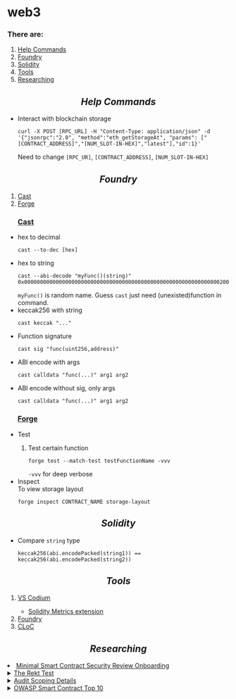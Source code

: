 # web3

<h3>There are:</h3>
<ol>
  <li><a href='#commands'>Help Commands</a></li>
  <li><a href='#foundry'>Foundry</a></li>
  <li><a href='#sol'>Solidity</a></li>
  <li><a href=#tools>Tools</a>
  <li><a href='#researching'>Researching</a></li>
</ol>

<h2 align='center' id='commands'><em>Help Commands</em></h2>
<ul>
  <li>Interact with blockchain storage</li>
  <pre><code>curl -X POST [RPC_URL] -H "Content-Type: application/json" -d '{"jsonrpc":"2.0", "method":"eth_getStorageAt", "params": ["[CONTRACT_ADDRESS]","[NUM_SLOT-IN-HEX]","latest"],"id":1}'</code></pre>
  Need to change <code>[RPC_UR]</code>, <code>[CONTRACT_ADDRESS]</code>, <code>[NUM_SLOT-IN-HEX]</code>
</ul>

<h2 align='center' id='foundry'><em>Foundry</em></h2>
<ol>
  <li><a href='#foundry-cast'>Cast</a></li>
  <li><a href='#foundry-forge'>Forge</a></li>
</ol>

<h3 id='foundry-cast'> &nbsp;&nbsp;&nbsp;&nbsp;&nbsp; <ins>Cast</ins></h3>
<ul>
  <li>hex to decimal</li>
    <pre><code>cast --to-dec [hex]</code></pre>
  <li>hex to string</li>
    <pre><code>cast --abi-decode "myFunc()(string)" 0x00000000000000000000000000000000000000000000000000000000000000200000000000000000000000000000000000000000000000000000000000000014416e79206b696e64206f6620636f6f6b69657321000000000000000000000000</code></pre>
    <code>myFunc()</code> is random name. Guess <code>cast</code> just need (unexisted)function in command.
  <li>keccak256 with string</li>
    <pre><code>cast keccak "..."</code></pre>
  <li>Function signature</li>
    <pre><code>cast sig "func(uint256,address)"</code></pre>
  <li>ABI encode with args</li>
    <pre><code>cast calldata "func(...)" arg1 arg2</code></pre>
  <li>ABI encode without sig, only args</li>
    <pre><code>cast calldata "func(...)" arg1 arg2</code></pre>
</ul>

<h3 id='foundry-forge'> &nbsp;&nbsp;&nbsp;&nbsp;&nbsp; <ins>Forge</ins></h3>
<ul>
  <li>Test</li>
    <ol>
      <li>Test certain function</li>
      <pre><code>forge test --match-test testFunctionName -vvv</code></pre>
      <code>-vvv</code> for deep verbose
    </ol>
  <li>Inspect</li>
    To view storage layout
    <pre><code>forge inspect CONTRACT_NAME storage-layout</code></pre>
</ul>

<h2 align='center' id='sol'><em>Solidity</em></h2>
<ul>
  <li>Compare <code>string</code> type</li>
    <pre><code>keccak256(abi.encodePacked(string1)) == keccak256(abi.encodePacked(string2))</code></pre>
</ul>

<h2 align='center' id='commands'><em>Tools</em></h2>
<ol>
  <li><a href='https://vscodium.com/'>VS Codium</a></li>
    <ul>
      <li><a href='https://github.com/ConsenSysDiligence/vscode-solidity-metrics'>Solidity Metrics extension</a></li>
    </ul>
  <li><a href='https://getfoundry.sh/'>Foundry</a></li>
  <li><a href='https://github.com/AlDanial/cloc'>CLoC</a></li>
</ol>

<h2 align='center' id='researching'><em>Researching</em></h2>
  <li><a href='https://github.com/Cyfrin/security-and-auditing-full-course-s23/blob/main/minimal-onboarding-questions.md'>Minimal Smart Contract Security Review Onboarding</a></li>
 
  <details><summary><a href='https://blog.trailofbits.com/2023/08/14/can-you-pass-the-rekt-test/'>The Rekt Test</a></summary>
    <ol>
      <li>Do you have all actors, roles, and privileges documented?</li>
      <li>Do you keep documentation of all the external services, contracts, and oracles you rely on?</li>
      <li>Do you have a written and tested incident response plan?</li>
      <li>Do you document the best ways to attack your system?</li>
      <li>Do you perform identity verification and background checks on all employees?</li>
      <li>Do you have a team member with security defined in their role?</li>
      <li>Do you require hardware security keys for production systems?</li>
      <li>Does your key management system require multiple humans and physical steps?</li>
      <li>Do you define key invariants for your system and test them on every commit?</li>
      <li>Do you use the best automated tools to discover security issues in your code?</li>
      <li>Do you undergo external audits and maintain a vulnerability disclosure or bug bounty program?</li>
      <li>Have you considered and mitigated avenues for abusing users of your system?</li>
    </ol></details>
  <details><summary><a href='https://github.com/nascentxyz/simple-security-toolkit/blob/main/audit-readiness-checklist.md'>Audit Scoping Details</a></summary>
    <ul>
      <li>Public link code repo, if exist</li>
      <li>How many contracts are in scope?</li>
      <li>Total SLoC for these contracts?</li>
      <li>How many external imports are there?</li>
      <li>How many separate interfaces and struct definitions are there for the contracts within scope?</li>
      <li>Does most of your code generally use composition or inheritance?</li>
      <li>How many external calls?</li>
      <li>What is the overall line coverage percentage provided by your tests?:</li>
      <li>Is there a need to understand a separate part of the codebase / get context in order to audit this part of the protocol?</li>
      <li>If so, please describe required context</li>
      <li>Does it use an oracle?</li>
      <li>Does the token conform to the ERC20 standard?</li>
      <li>Do you expect ERC721, ERC777, FEE-ON-TRANSFER, REBASING or any other non-standard ERC will interact with the smart contracts?</li>
      <li>Are there any novel or unique curve logic or mathematical models?</li>
      <li>Does it use a timelock function?</li>
      <li>Is it an NFT?</li>
      <li>Does it have an AMM?</li>
      <li>Is it a fork of a popular project?</li>
      <li>Does it use rollups?</li>
      <li>Is it multi-chain?</li>
      <li>Does it use a side-chain?</li>
      <li>Describe any specific areas you would like addressed. E.g. Please try to break XYZ."</li>
    </ul></details>
    <details><summary><a href='https://owasp.org/www-project-smart-contract-top-10/'>OWASP Smart Contract Top 10</a></summary>
    <ol>
      <li>Access Control Vulnerabilities</li>
      <li>Price Oracle Manipulation</li>
      <li>Logic Errors</li>
      <li>Lack of Input Validation</li>
      <li>Reentrancy Attacks</li>
      <li>Unchecked External Calls</li>
      <li>Flash Loan Attacks</li>
      <li>Integer Overflow and Underflow</li>
      <li>Insecure Randomness</li>
      <li>Denial of Service (DoS) Attacks</li>
    </ol></details>
